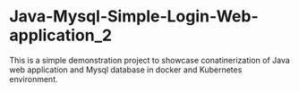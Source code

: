# Java-Mysql-Simple-Login-Web-application_2

This is a simple demonstration project to showcase conatinerization of Java web application and Mysql database in docker and Kubernetes environment.



